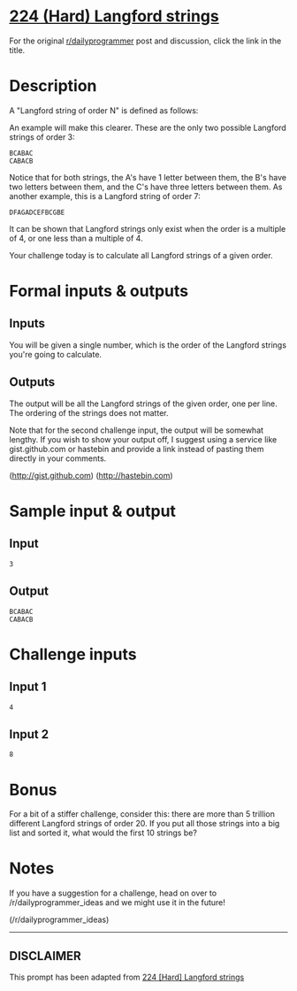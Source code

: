 # [224 (Hard) Langford strings](https://www.reddit.com/r/dailyprogrammer/comments/3efbfh/20150724_challenge_224_hard_langford_strings/)

For the original [r/dailyprogrammer](https://www.reddit.com/r/dailyprogrammer/) post and discussion, click the link in the title.

# Description
A "Langford string of order N" is defined as follows: 

An example will make this clearer. These are the only two possible Langford strings of order 3:


```
BCABAC
CABACB
```
Notice that for both strings, the A's have 1 letter between them, the B's have two letters between them, and the C's have three letters between them. As another example, this is a Langford string of order 7:


```
DFAGADCEFBCGBE
```
It can be shown that Langford strings only exist when the order is a multiple of 4, or one less than a multiple of 4.

Your challenge today is to calculate all Langford strings of a given order.

# Formal inputs & outputs
## Inputs
You will be given a single number, which is the order of the Langford strings you're going to calculate.

## Outputs
The output will be all the Langford strings of the given order, one per line. The ordering of the strings does not matter. 

Note that for the second challenge input, the output will be somewhat lengthy. If you wish to show your output off, I suggest using a service like gist.github.com or hastebin and provide a link instead of pasting them directly in your comments.

(http://gist.github.com)
(http://hastebin.com)
# Sample input & output
## Input

```
3
```
## Output

```
BCABAC
CABACB
```
# Challenge inputs
## Input 1

```
4
```
## Input 2

```
8
```
# Bonus
For a bit of a stiffer challenge, consider this: there are more than 5 trillion different Langford strings of order 20. If you put all those strings into a big list and sorted it, what would the first 10 strings be?

# Notes
If you have a suggestion for a challenge, head on over to /r/dailyprogrammer_ideas and we might use it in the future!

(/r/dailyprogrammer_ideas)

----
## **DISCLAIMER**
This prompt has been adapted from [224 [Hard] Langford strings](https://www.reddit.com/r/dailyprogrammer/comments/3efbfh/20150724_challenge_224_hard_langford_strings/
)
